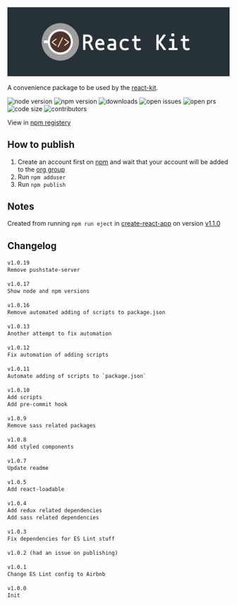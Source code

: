 <img src="/docs/logo.jpg" alt="React Kit Logo"/>

A convenience package to be used by the [react-kit](https://github.com/codesandcoffees/react-kit).

![node version](https://img.shields.io/node/v/@codes-and-coffees/react-pkg.svg)
![npm version](https://img.shields.io/npm/v/@codes-and-coffees/react-pkg.svg)
![downloads](https://img.shields.io/npm/dm/@codes-and-coffees/react-pkg.svg)
![open issues](https://img.shields.io/github/issues/codesandcoffees/react-pkg.svg)
![open prs](https://img.shields.io/github/issues-pr/codesandcoffees/react-pkg.svg)
![code size](https://img.shields.io/github/languages/code-size/codesandcoffees/react-pkg.svg)
![contributors](https://img.shields.io/github/contributors/codesandcoffees/react-pkg.svg)

View in [npm registery](https://www.npmjs.com/package/@codes-and-coffees/react-pkg)

## How to publish

1. Create an account first on [npm](https://www.npmjs.com/) and wait that your account will be added to the [org group](https://www.npmjs.com/org/codes-and-coffees)
2. Run `npm adduser`
3. Run `npm publish`

## Notes

Created from running `npm run eject` in [create-react-app](https://github.com/facebook/create-react-app) on version [v1.1.0](https://github.com/facebook/create-react-app/releases/tag/v1.1.0)

## Changelog
```
v1.0.19
Remove pushstate-server

v1.0.17
Show node and npm versions

v1.0.16
Remove automated adding of scripts to package.json

v1.0.13
Another attempt to fix automation

v1.0.12
Fix automation of adding scripts

v1.0.11
Automate adding of scripts to `package.json`

v1.0.10
Add scripts
Add pre-commit hook

v1.0.9
Remove sass related packages

v1.0.8
Add styled components

v1.0.7
Update readme

v1.0.5
Add react-loadable

v1.0.4
Add redux related dependencies
Add sass related dependencies

v1.0.3
Fix dependencies for ES Lint stuff

v1.0.2 (had an issue on publishing)

v1.0.1
Change ES Lint config to Airbnb

v1.0.0
Init
```
